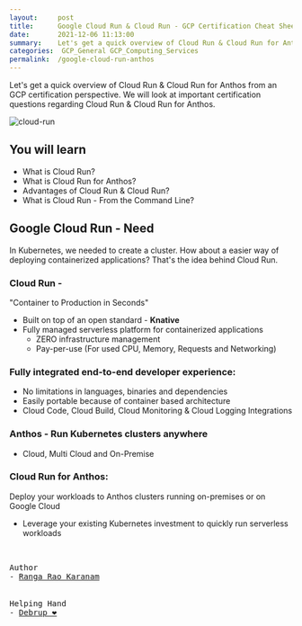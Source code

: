 ```yaml
---
layout:     post
title:      Google Cloud Run & Cloud Run - GCP Certification Cheat Sheet
date:       2021-12-06 11:13:00
summary:    Let's get a quick overview of Cloud Run & Cloud Run for Anthos from an GCP certification perspective. We will look at important certification questions regarding Cloud Run & Cloud Run for Anthos.
categories:  GCP_General GCP_Computing_Services 
permalink:  /google-cloud-run-anthos
---
```


Let's get a quick overview of Cloud Run & Cloud Run for Anthos from an GCP certification perspective. We will look at important certification questions regarding Cloud Run & Cloud Run for Anthos.

![cloud-run](https://user-images.githubusercontent.com/57451228/144812368-360e0166-bfe4-4a84-ac05-691b225dfd0d.png)


## You will learn        
- What is Cloud Run?
- What is Cloud Run for Anthos?
- Advantages of Cloud Run & Cloud Run?   
- What is Cloud Run - From the Command Line?   

## Google Cloud Run - Need

In Kubernetes, we needed to create a cluster.
How about a easier way of deploying containerized applications?
That's the idea behind Cloud Run.

### Cloud Run - 
"Container to Production in Seconds"
- Built on top of an open standard - **Knative**
- Fully managed serverless platform for containerized applications
  - ZERO infrastructure management
  - Pay-per-use (For used CPU, Memory, Requests and Networking)
### Fully integrated end-to-end developer experience:
- No limitations in languages, binaries and dependencies
- Easily portable because of container based architecture
- Cloud Code, Cloud Build, Cloud Monitoring & Cloud Logging Integrations

### Anthos - Run Kubernetes clusters anywhere
- Cloud, Multi Cloud and On-Premise
### Cloud Run for Anthos: 
Deploy your workloads to Anthos clusters running on-premises or on Google Cloud
 - Leverage your existing Kubernetes investment to quickly run serverless workloads


<BR/>


<pre>
Author
- <a href="https://www.linkedin.com/in/rangakaranam/">Ranga Rao Karanam</a>
<br/>
Helping Hand
- <a href="https://www.linkedin.com/in/debrup-365/">Debrup ❤️</a>
</pre>
